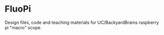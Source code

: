 # FluoPi
Design files, code and teaching materials for UC/BackyardBrains raspberry pi "macro" scope.
